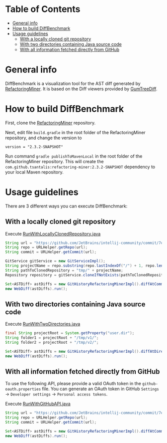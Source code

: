 Table of Contents
=================

   * [General info](#general-info)
   * [How to build DiffBenchmark](#how-to-build-diffbenchmark)
   * [Usage guidelines](#usage-guidelines)
      * [With a locally cloned git repository](#with-a-locally-cloned-git-repository)
      * [With two directories containing Java source code](#with-two-directories-containing-java-source-code)
      * [With all information fetched directly from GitHub](#with-all-information-fetched-directly-from-github)

# General info
DiffBenchmark is a visualization tool for the AST diff generated by [RefactoringMiner](https://github.com/tsantalis/RefactoringMiner).
It is based on the Diff viewers provided by [GumTreeDiff](https://github.com/GumTreeDiff/gumtree).

# How to build DiffBenchmark

First, clone the [RefactoringMiner](https://github.com/tsantalis/RefactoringMiner.git) repository.

Next, edit file `build.gradle` in the root folder of the RefactoringMiner repository, and change the version to
```
version = "2.3.2-SNAPSHOT"
```

Run command `gradle publishToMavenLocal` in the root folder of the RefactoringMiner repository.
This will create the `com.github.tsantalis:refactoring-miner:2.3.2-SNAPSHOT` dependency to your local Maven repository.

# Usage guidelines

There are 3 different ways you can execute DiffBenchmark:

## With a locally cloned git repository

Execute [RunWithLocallyClonedRepository.java](https://github.com/pouryafard75/DiffBenchmark/blob/master/src/main/java/gui/RunWithLocallyClonedRepository.java)
```java
String url = "https://github.com/JetBrains/intellij-community/commit/7ed3f273ab0caf0337c22f0b721d51829bb0c877";
String repo = URLHelper.getRepo(url);
String commit = URLHelper.getCommit(url);

GitService gitService = new GitServiceImpl();
String projectName = repo.substring(repo.lastIndexOf("/") + 1, repo.length() - 4);
String pathToClonedRepository = "tmp/" + projectName;
Repository repository = gitService.cloneIfNotExists(pathToClonedRepository, repo);

Set<ASTDiff> astDiffs = new GitHistoryRefactoringMinerImpl().diffAtCommit(repository, commit);
new WebDiff(astDiffs).run();
```
## With two directories containing Java source code

Execute [RunWithTwoDirectories.java](https://github.com/pouryafard75/DiffBenchmark/blob/master/src/main/java/gui/RunWithTwoDirectories.java)
```java
final String projectRoot = System.getProperty("user.dir");
String folder1 = projectRoot + "/tmp/v1/";
String folder2 = projectRoot + "/tmp/v2/";

Set<ASTDiff> astDiffs = new GitHistoryRefactoringMinerImpl().diffAtDirectories(Path.of(folder1),Path.of(folder2));
new WebDiff(astDiffs).run();
```

## With all information fetched directly from GitHub
To use the following API, please provide a valid OAuth token in the `github-oauth.properties` file.
You can generate an OAuth token in GitHub `Settings` -> `Developer settings` -> `Personal access tokens`.

Execute [RunWithGitHubAPI.java](https://github.com/pouryafard75/DiffBenchmark/blob/master/src/main/java/gui/RunWithGitHubAPI.java)
```java
String url = "https://github.com/JetBrains/intellij-community/commit/7ed3f273ab0caf0337c22f0b721d51829bb0c877";
String repo = URLHelper.getRepo(url);
String commit = URLHelper.getCommit(url);

Set<ASTDiff> astDiffs = new GitHistoryRefactoringMinerImpl().diffAtCommit(repo, commit, 1000);
new WebDiff(astDiffs).run();
```

